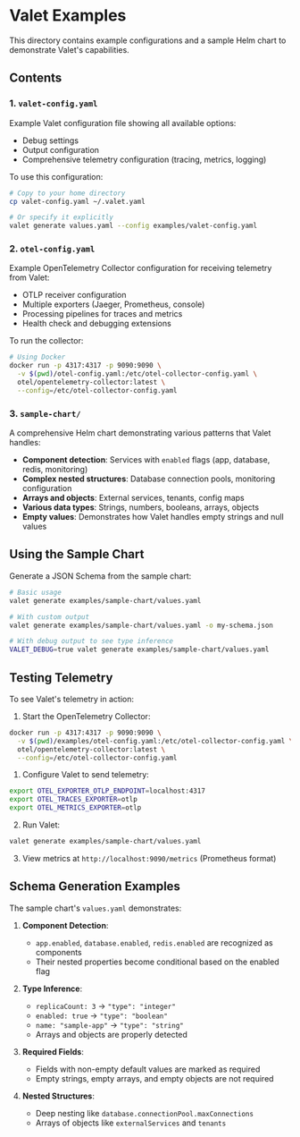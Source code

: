 # Valet Examples

This directory contains example configurations and a sample Helm chart to demonstrate Valet's capabilities.

## Contents

### 1. `valet-config.yaml`

Example Valet configuration file showing all available options:

- Debug settings
- Output configuration
- Comprehensive telemetry configuration (tracing, metrics, logging)

To use this configuration:

```bash
# Copy to your home directory
cp valet-config.yaml ~/.valet.yaml

# Or specify it explicitly
valet generate values.yaml --config examples/valet-config.yaml
```

### 2. `otel-config.yaml`

Example OpenTelemetry Collector configuration for receiving telemetry from Valet:

- OTLP receiver configuration
- Multiple exporters (Jaeger, Prometheus, console)
- Processing pipelines for traces and metrics
- Health check and debugging extensions

To run the collector:

```bash
# Using Docker
docker run -p 4317:4317 -p 9090:9090 \
  -v $(pwd)/otel-config.yaml:/etc/otel-collector-config.yaml \
  otel/opentelemetry-collector:latest \
  --config=/etc/otel-collector-config.yaml
```

### 3. `sample-chart/`

A comprehensive Helm chart demonstrating various patterns that Valet handles:

- **Component detection**: Services with `enabled` flags (app, database, redis, monitoring)
- **Complex nested structures**: Database connection pools, monitoring configuration
- **Arrays and objects**: External services, tenants, config maps
- **Various data types**: Strings, numbers, booleans, arrays, objects
- **Empty values**: Demonstrates how Valet handles empty strings and null values

## Using the Sample Chart

Generate a JSON Schema from the sample chart:

```bash
# Basic usage
valet generate examples/sample-chart/values.yaml

# With custom output
valet generate examples/sample-chart/values.yaml -o my-schema.json

# With debug output to see type inference
VALET_DEBUG=true valet generate examples/sample-chart/values.yaml
```

## Testing Telemetry

To see Valet's telemetry in action:

1. Start the OpenTelemetry Collector:

```bash
docker run -p 4317:4317 -p 9090:9090 \
  -v $(pwd)/examples/otel-config.yaml:/etc/otel-collector-config.yaml \
  otel/opentelemetry-collector:latest \
  --config=/etc/otel-collector-config.yaml
```

1. Configure Valet to send telemetry:

```bash
export OTEL_EXPORTER_OTLP_ENDPOINT=localhost:4317
export OTEL_TRACES_EXPORTER=otlp
export OTEL_METRICS_EXPORTER=otlp
```

2. Run Valet:

```bash
valet generate examples/sample-chart/values.yaml
```

3. View metrics at `http://localhost:9090/metrics` (Prometheus format)

## Schema Generation Examples

The sample chart's `values.yaml` demonstrates:

1. **Component Detection**:
   - `app.enabled`, `database.enabled`, `redis.enabled` are recognized as components
   - Their nested properties become conditional based on the enabled flag

2. **Type Inference**:
   - `replicaCount: 3` → `"type": "integer"`
   - `enabled: true` → `"type": "boolean"`
   - `name: "sample-app"` → `"type": "string"`
   - Arrays and objects are properly detected

3. **Required Fields**:
   - Fields with non-empty default values are marked as required
   - Empty strings, empty arrays, and empty objects are not required

4. **Nested Structures**:
   - Deep nesting like `database.connectionPool.maxConnections`
   - Arrays of objects like `externalServices` and `tenants`